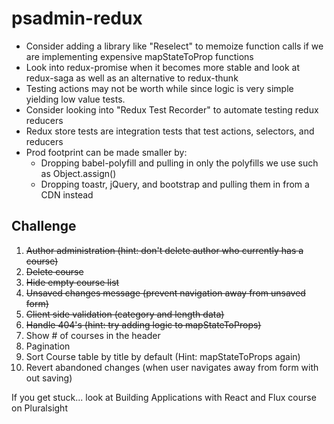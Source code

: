 # psadmin-redux

* Consider adding a library like "Reselect" to memoize function calls if we are implementing expensive mapStateToProp functions
* Look into redux-promise when it becomes more stable and look at redux-saga as well as an alternative to redux-thunk
* Testing actions may not be worth while since logic is very simple yielding low value tests.
* Consider looking into "Redux Test Recorder" to automate testing redux reducers
* Redux store tests are integration tests that test actions, selectors, and reducers 
* Prod footprint can be made smaller by: 
  * Dropping babel-polyfill and pulling in only the polyfills we use such as Object.assign()
  * Dropping toastr, jQuery, and bootstrap and pulling them in from a CDN instead

## Challenge
1. ~~Author administration (hint: don't delete author who currently has a course)~~
2. ~~Delete course~~
3. ~~Hide empty course list~~
4. ~~Unsaved changes message (prevent navigation away from unsaved form)~~
5. ~~Client side validation (category and length data)~~
6. ~~Handle 404's (hint: try adding logic to mapStateToProps)~~
7. Show # of courses in the header
8. Pagination
9. Sort Course table by title by default (Hint: mapStateToProps again)
10. Revert abandoned changes (when user navigates away from form with out saving)
 
 If you get stuck... look at Building Applications with React and Flux course on Pluralsight
